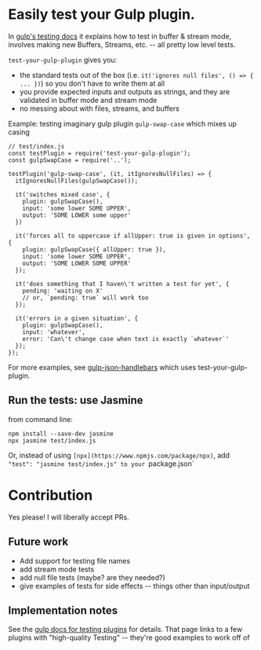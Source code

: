 # Easily test your Gulp plugin. 

In [gulp's testing docs](https://github.com/gulpjs/gulp/blob/master/docs/writing-a-plugin/testing.md) it explains how to test in buffer & stream mode,
involves making new Buffers, Streams, etc. -- all pretty low level tests.

`test-your-gulp-plugin` gives you:

* the standard tests out of the box (i.e. `it('ignores null files', () => { ... })`) so you don't have to write them at all
* you provide expected inputs and outputs as strings, and they are validated in buffer mode and stream mode
* no messing about with files, streams, and buffers


Example: testing imaginary gulp plugin `gulp-swap-case` which mixes up casing
```
// test/index.js
const testPlugin = require('test-your-gulp-plugin');
const gulpSwapCase = require('..');

testPlugin('gulp-swap-case', (it, itIgnoresNullFiles) => {
  itIgnoresNullFiles(gulpSwapCase());

  it('switches mixed case', {
    plugin: gulpSwapCase(),
    input: 'some lower SOME UPPER',
    output: 'SOME LOWER some upper'
  })

  it('forces all to uppercase if allUpper: true is given in options', {
    plugin: gulpSwapCase({ allUpper: true }),
    input: 'some lower SOME UPPER',
    output: 'SOME LOWER SOME UPPER'
  });

  it('does something that I haven\'t written a test for yet', {
    pending: 'waiting on X'
    // or, `pending: true` will work too
  });

  it('errors in a given situation', {
    plugin: gulpSwapCase(),
    input: 'whatever',
    error: 'Can\'t change case when text is exactly `whatever`'
  });
});
```

For more examples, see [gulp-json-handlebars](https://github.com/alexanderbird/gulp-json-handlebars) which uses test-your-gulp-plugin.

## Run the tests: use Jasmine
from command line:
```
npm install --save-dev jasmine
npx jasmine test/index.js
```

Or, instead of using `[npx](https://www.npmjs.com/package/npx)`, add `"test": "jasmine test/index.js" to your `package.json`

# Contribution
Yes please! I will liberally accept PRs. 

## Future work
* Add support for testing file names
* add stream mode tests
* add null file tests (maybe? are they needed?)
* give examples of tests for side effects -- things other than input/output

## Implementation notes
See the [gulp docs for testing plugins](https://github.com/gulpjs/gulp/blob/master/docs/writing-a-plugin/testing.md) for details.
That page links to a few plugins with "high-quality Testing" -- they're good examples to work off of
